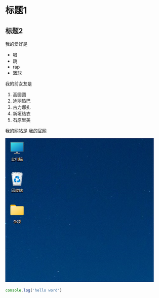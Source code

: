 # 标题1
## 标题2

我的爱好是

* 唱
* 跳
* rap
* 篮球
  
我的前女友是

1. 高圆圆
2. 迪丽热巴
3. 古力娜扎
4. 新垣结衣
5. 石原里美

我的网站是 [我的官网](https://fangyinghang.com)

![描述文字](1.png)

```javascript
console.log('hello word')
```

